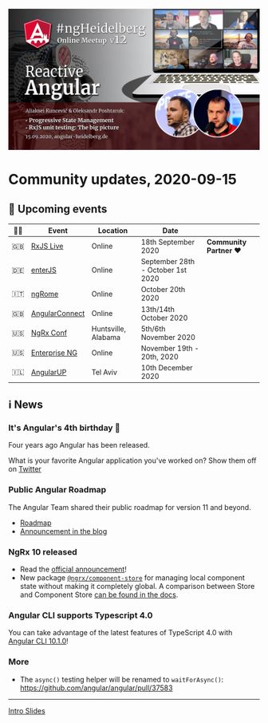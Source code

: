 ![Banner](ngHeidelbergv12.jpg)

# Community updates, 2020-09-15

## 📅 Upcoming events

| 🏳️‍🌈 | Event | Location | Date | |
|------|------|-----|------|-----|
| 🇬🇧 | [RxJS Live](https://www.rxjs.live/) | Online | 18th September 2020 | **Community Partner ❤️** |
| 🇩🇪 | [enterJS](https://enterjs.de/) | Online | September 28th - October 1st 2020 | |
| 🇮🇹 | [ngRome](https://ngrome.io/) | Online | October 20th 2020 | |
| 🇬🇧 | [AngularConnect](https://angularconnect.com/) | Online | 13th/14th October 2020 | |
| 🇺🇸 | [NgRx Conf](https://conf.ngrx.io/) | Huntsville, Alabama | 5th/6th November 2020 | |
| 🇺🇸 | [Enterprise NG](https://www.ng-conf.org/) | Online | November 19th - 20th, 2020 | |
| 🇮🇱 | [AngularUP](https://angular-up.com/) | Tel Aviv | 10th December 2020 | |



## ℹ️ News

### It's Angular's 4th birthday 🎂

Four years ago Angular has been released.

What is your favorite Angular application you've worked on? Show them off on [Twitter](https://twitter.com/angular/status/1305565655811457024)

### Public Angular Roadmap

The Angular Team shared their public roadmap for version 11 and beyond.

* [Roadmap](https://angular.io/guide/roadmap)
* [Announcement in the blog](https://blog.angular.io/a-roadmap-for-angular-1b4fa996a771)

### NgRx 10 released

* Read the [official announcement](https://medium.com/ngrx/announcing-ngrx-version-10-new-packages-for-local-component-state-and-reactive-components-swag-62bedda0be91)!
* New package [`@ngrx/component-store`](https://ngrx.io/guide/component-store) for managing local component state without making it completely global. A comparison between Store and Component Store [can be found in the docs](https://ngrx.io/guide/component-store/comparison).

### Angular CLI supports Typescript 4.0

You can take advantage of the latest features of TypeScript 4.0 with [Angular CLI 10.1.0](https://github.com/angular/angular/blob/master/CHANGELOG.md?linkId=99387909#1010-2020-09-02)!

### More

* The `async()` testing helper will be renamed to `waitForAsync()`: https://github.com/angular/angular/pull/37583

----

<!--
## Promo codes:


<img src="logos/rxjs-live.png" width="40%" alt="RxJS Live logo">

**Promo code:** `ngheidelberg` – with this promo-code, you'll get a 20% discount on the conference tickets.  

-->


[Intro Slides](https://docs.google.com/presentation/d/1HUNb8NgaaAj7Ckc8G9QDCUD8b2cb34WQ7sjFndE5cvM/edit?usp=sharing)

